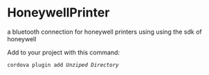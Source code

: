 # HoneywellPrinter
a bluetooth connection for honeywell printers using using the sdk of honeywell

Add to your project with this command:

<code>cordova plugin add _Unziped Directory_ </code>


